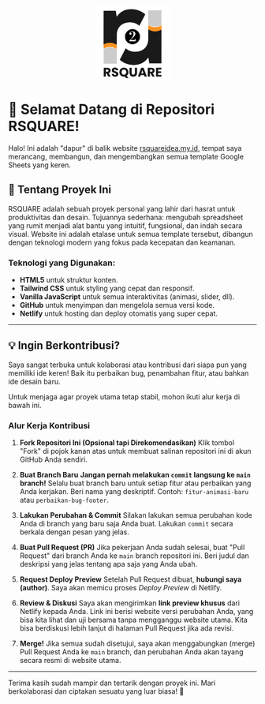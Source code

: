 <p align="center">
  <img src="photos/RSQUARE-LOGO3.jpg" alt="RSQUARE Logo" width="150">
</p>

# 👋 Selamat Datang di Repositori RSQUARE!

Halo! Ini adalah "dapur" di balik website [rsquareidea.my.id](https://rsquareidea.my.id/), tempat saya merancang, membangun, dan mengembangkan semua template Google Sheets yang keren.

## 🚀 Tentang Proyek Ini

RSQUARE adalah sebuah proyek personal yang lahir dari hasrat untuk produktivitas dan desain. Tujuannya sederhana: mengubah spreadsheet yang rumit menjadi alat bantu yang intuitif, fungsional, dan indah secara visual. Website ini adalah etalase untuk semua template tersebut, dibangun dengan teknologi modern yang fokus pada kecepatan dan keamanan.

### **Teknologi yang Digunakan:**

* **HTML5** untuk struktur konten.
* **Tailwind CSS** untuk styling yang cepat dan responsif.
* **Vanilla JavaScript** untuk semua interaktivitas (animasi, slider, dll).
* **GitHub** untuk menyimpan dan mengelola semua versi kode.
* **Netlify** untuk hosting dan deploy otomatis yang super cepat.

---

## 💡 Ingin Berkontribusi?

Saya sangat terbuka untuk kolaborasi atau kontribusi dari siapa pun yang memiliki ide keren! Baik itu perbaikan bug, penambahan fitur, atau bahkan ide desain baru.

Untuk menjaga agar proyek utama tetap stabil, mohon ikuti alur kerja di bawah ini.

### **Alur Kerja Kontribusi**

1.  **Fork Repositori Ini (Opsional tapi Direkomendasikan)**
    Klik tombol "Fork" di pojok kanan atas untuk membuat salinan repositori ini di akun GitHub Anda sendiri.

2.  **Buat Branch Baru**
    **Jangan pernah melakukan `commit` langsung ke `main` branch!** Selalu buat branch baru untuk setiap fitur atau perbaikan yang Anda kerjakan. Beri nama yang deskriptif.
    Contoh: `fitur-animasi-baru` atau `perbaikan-bug-footer`.

3.  **Lakukan Perubahan & Commit**
    Silakan lakukan semua perubahan kode Anda di branch yang baru saja Anda buat. Lakukan `commit` secara berkala dengan pesan yang jelas.

4.  **Buat Pull Request (PR)**
    Jika pekerjaan Anda sudah selesai, buat "Pull Request" dari branch Anda ke `main` branch repositori ini. Beri judul dan deskripsi yang jelas tentang apa saja yang Anda ubah.

5.  **Request Deploy Preview**
    Setelah Pull Request dibuat, **hubungi saya (author)**. Saya akan memicu proses *Deploy Preview* di Netlify.

6.  **Review & Diskusi**
    Saya akan mengirimkan **link preview khusus** dari Netlify kepada Anda. Link ini berisi website versi perubahan Anda, yang bisa kita lihat dan uji bersama tanpa mengganggu website utama. Kita bisa berdiskusi lebih lanjut di halaman Pull Request jika ada revisi.

7.  **Merge!**
    Jika semua sudah disetujui, saya akan menggabungkan (merge) Pull Request Anda ke `main` branch, dan perubahan Anda akan tayang secara resmi di website utama.

---

Terima kasih sudah mampir dan tertarik dengan proyek ini. Mari berkolaborasi dan ciptakan sesuatu yang luar biasa! 🚀
